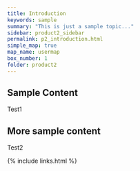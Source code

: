 ```yaml
---
title: Introduction
keywords: sample
summary: "This is just a sample topic..."
sidebar: product2_sidebar
permalink: p2_introduction.html
simple_map: true
map_name: usermap
box_number: 1
folder: product2
---
```



## Sample Content

Test1


## More sample content

Test2

{% include links.html %}
